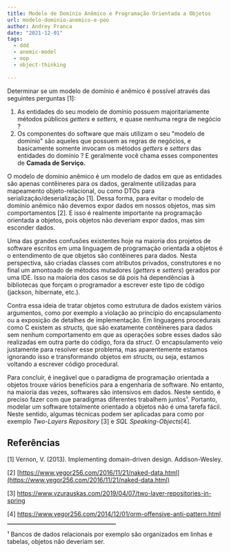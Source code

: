 ```yaml
---
title: Modelo de Domínio Anêmico e Programação Orientada a Objetos
url: modelo-dominio-anemico-e-poo
author: Andrey Franca
date: "2021-12-01"
tags:
  - ddd
  - anemic-model
  - oop
  - object-thinking
 
---
```


Determinar se um modelo de domínio é anêmico é possível através das seguintes perguntas [1]:

1. As entidades do seu modelo de domínio possuem majoritariamente métodos públicos *getters* e *setters,* e quase nenhuma regra de negócio ?
2. Os componentes do software que mais utilizam o seu "modelo de domínio" são aqueles que possuem as regras de negócios, e basicamente somente invocam os métodos *getters* e *setters* das entidades do domínio ? E geralmente você chama esses componentes de **Camada de Serviço.**

O modelo de domínio anêmico é um modelo de dados em que as entidades são apenas contêineres para os dados, geralmente utilizadas para mapeamento objeto-relacional, ou como DTOs para serialização/deserialização [1]. Dessa forma, para evitar o modelo de domínio anêmico  não devemos expor dados em nossos objetos, mas sim comportamentos [2]. E isso é realmente importante na programação orientada a objetos, pois objetos não deveriam expor dados, mas sim esconder dados. 

Uma das grandes confusões existentes hoje na maioria dos projetos de software escritos em uma linguagem de programação orientada a objetos é o entendimento de que objetos são contêineres para dados. Nesta perspectiva, são criadas classes com atributos privados, construtores e no final um amontoado de métodos mutadores (*getters* e *setters*) gerados por uma IDE. Isso na maioria dos casos se dá pois há dependências à bibliotecas que forçam o programador a escrever este tipo de código (jackson, hibernate, etc.). 

Contra essa ideia de tratar objetos como estrutura de dados existem vários argumentos, como por exemplo a violação ao princípio do encapsulamento ou a exposição de detalhes de implementação. Em linguagens procedurais como C existem as *structs,* que são exatamente contêineres para dados sem nenhum comportamento em que as operações sobre esses dados são realizadas em outra parte do código, fora da *struct*. O encapsulamento veio justamente para resolver esse problema, mas aparentemente estamos ignorando isso e transformando objetos em *structs,* ou seja, estamos voltando a escrever código procedural.

Para concluir, é inegável que o paradigma de programação orientada a objetos trouxe vários benefícios para a engenharia de software. No entanto, na maioria das vezes, softwares são intensivos em dados. Neste sentido, é preciso fazer com que  paradigmas diferentes trabalhem juntos¹. Portanto, modelar um software totalmente orientado a objetos não é uma tarefa fácil. Neste sentido, algumas técnicas podem ser aplicadas para como por exemplo _Two-Layers Repository_ [3] e _SQL Speaking-Objects_[4].

## Referências

[1] Vernon, V. (2013). Implementing domain-driven design. Addison-Wesley.

[2] [https://www.yegor256.com/2016/11/21/naked-data.html](https://www.yegor256.com/2016/11/21/naked-data.html)

[3] https://www.vzurauskas.com/2019/04/07/two-layer-repositories-in-spring

[4] https://www.yegor256.com/2014/12/01/orm-offensive-anti-pattern.html

<hr style="border-top: 1px solid gray; width:50%">
¹ Bancos de dados relacionais por exemplo são organizados em linhas e tabelas, objetos não deveriam ser.